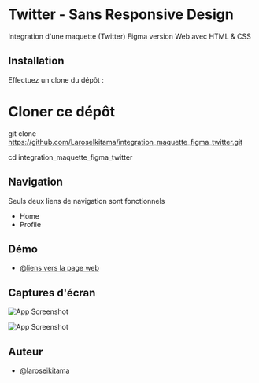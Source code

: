 # Twitter - Sans Responsive Design

Integration d'une maquette (Twitter) Figma version Web avec HTML & CSS

## Installation

Effectuez un clone du dépôt :

# Cloner ce dépôt
git clone https://github.com/LaroseIkitama/integration_maquette_figma_twitter.git

cd integration_maquette_figma_twitter

##  Navigation

Seuls deux liens de navigation sont fonctionnels

- Home
- Profile

## Démo

- [@liens vers la page web](https://laroseikitama.github.io/integration_maquette_figma_twitter/index.html)

## Captures d'écran

![App Screenshot](https://i.imgur.com/wvkUhej.png)

![App Screenshot](https://i.imgur.com/IhTY0aZ.png)

## Auteur

- [@laroseikitama](https://github.com/LaroseIkitama)
